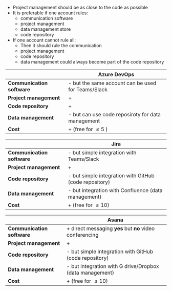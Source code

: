 - Project management should be as close to the code as possible
- It is preferable if one account rules:
	- communication software
	- project management
	- data management store
	- code repository
- If one account cannot rule all:
	- Then it should rule the communication
	- project management 
	- code repository
	- data management could always become part of the code repository


|                            | Azure DevOps                                       |
| -------------------------- | -------------------------------------------------- |
| **Communication software** | - but the same account can be used for Teams/Slack |
| **Project management**     | +                                                  |
| **Code repository**        | +                                                  |
| **Data management**        | - but can use code reposiroty for data management  |
| **Cost**                   | + (free for $\leq 5$ )                             |

|                            | Jira                                                   |
| -------------------------- | ------------------------------------------------------ |
| **Communication software** | - but simple integration with Teams/Slack              |
| **Project management**     | +                                                      |
| **Code repository**        | - but simple integration with GitHub (code repository) |
| **Data management**        | - but integration with Confluence (data management)    |
| **Cost**                   | + (free for $\leq 10$)                                 |

|                            | Asana                                                     |
| -------------------------- | --------------------------------------------------------- |
| **Communication software** | + direct messaging **yes**  but **no** video conferencing |
| **Project management**     | +                                                         |
| **Code repository**        | - but simple integration with GitHub (code repository)    |
| **Data management**        | - but integration with G drive/Dropbox (data management)  |
| **Cost**                   | + (free for $\leq 10$)                                    |
